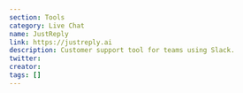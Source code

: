 ```yaml
---
section: Tools
category: Live Chat
name: JustReply
link: https://justreply.ai
description: Customer support tool for teams using Slack.
twitter:
creator:
tags: []
---
```

